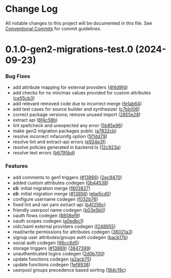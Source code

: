 # Change Log

All notable changes to this project will be documented in this file.
See [Conventional Commits](https://conventionalcommits.org) for commit guidelines.

# 0.1.0-gen2-migrations-test.0 (2024-09-23)


### Bug Fixes

* add attribute mapping for external providers ([4f4d9fd](https://github.com/aws-amplify/amplify-cli/commit/4f4d9fd261eefbaca6bd3a563b03e59573869e91))
* add checks for no min/max values provided for custom attributes ([ce55cb3](https://github.com/aws-amplify/amplify-cli/commit/ce55cb37d99e4e0f4f7325fd9626fa950eb34a9e))
* add relevant removed code due to incorrect merge ([fe1ab64](https://github.com/aws-amplify/amplify-cli/commit/fe1ab6430a668fb55e280552cb358ae97503d002))
* add test cases for source builder and synthesizer ([c7bb106](https://github.com/aws-amplify/amplify-cli/commit/c7bb10681a1cbdd1e92eebcc81357399cf681362))
* correct package versions; remove unused import ([2855e28](https://github.com/aws-amplify/amplify-cli/commit/2855e28744bc0d319ff85d7a7a1a36d5fbdad253))
* extract api ([6f4c58b](https://github.com/aws-amplify/amplify-cli/commit/6f4c58b947fa3be4c2c7c200484fa46b6823bb30))
* lint spellcheck and unexpected any error ([5b85e96](https://github.com/aws-amplify/amplify-cli/commit/5b85e96ae87ab3278313010a8b0837b61cac37d7))
* make gen2 migration packages public ([a7832cb](https://github.com/aws-amplify/amplify-cli/commit/a7832cb622cabf3eec3f770393477256117ea47d))
* resolve incorrect mfaconifg option ([5f1dd79](https://github.com/aws-amplify/amplify-cli/commit/5f1dd79bbebab1616a5752524d2ecb0ec255fd1a))
* resolve lint and extract-api errors ([e924e3f](https://github.com/aws-amplify/amplify-cli/commit/e924e3f871e1c58767c2088c0fa8b9dc1cbfb7ec))
* resolve policies generated in backend.ts ([12c923a](https://github.com/aws-amplify/amplify-cli/commit/12c923a2f7f513641623befdfd3ebca97429919c))
* resolve test errors ([b6795bd](https://github.com/aws-amplify/amplify-cli/commit/b6795bd6b4918bdb3e0ad3e5ec5e9c9e642f5b56))


### Features

* add comments to gen1 triggers ([#13866](https://github.com/aws-amplify/amplify-cli/issues/13866)) ([2ec9470](https://github.com/aws-amplify/amplify-cli/commit/2ec947084a89bb000f2b34cc2662121e8cf04fb6))
* added custom attributes codegen ([0b44538](https://github.com/aws-amplify/amplify-cli/commit/0b445387e45faaa851df93d76cdcdddb6b55f8fe))
* **cli:** initial migration merge ([f803827](https://github.com/aws-amplify/amplify-cli/commit/f8038278b95d321aef4ff75b1bd5a604815fc821))
* **cli:** initial migration merge ([#13856](https://github.com/aws-amplify/amplify-cli/issues/13856)) ([ebe5cd0](https://github.com/aws-amplify/amplify-cli/commit/ebe5cd046cfb18c38ffdce17610ed3a133cc9d44))
* configure username codegen ([f032b76](https://github.com/aws-amplify/amplify-cli/commit/f032b762c870b8d50729ab044eeae87be880606e))
* fixed lint and ran yarn extract-api ([b4f256c](https://github.com/aws-amplify/amplify-cli/commit/b4f256c3b433a38974f7a8612505d1c7c21befeb))
* friendly userpool name codegen ([b03e5b0](https://github.com/aws-amplify/amplify-cli/commit/b03e5b03ab7fc0a70ff3981b1232c61edc0fc3a3))
* oauth flows codegen ([8858ef9](https://github.com/aws-amplify/amplify-cli/commit/8858ef92d2f005d6ebe5363e8bb8696a9a72e8ed))
* oauth scopes codegen ([a0edbc1](https://github.com/aws-amplify/amplify-cli/commit/a0edbc1af025ed6058ed9098da240a05f68384f2))
* oidc/saml external providers codegen ([f248955](https://github.com/aws-amplify/amplify-cli/commit/f2489550925e2f90a53a7d0f833d53571a546ae1))
* read/write permissions for attributes codegen ([36021a3](https://github.com/aws-amplify/amplify-cli/commit/36021a35ec554682c4aca0b32d5a82d85c04f749))
* signup user attributes/groups auth codegen ([bacb17b](https://github.com/aws-amplify/amplify-cli/commit/bacb17b29f3bd55ac9d28b55903d4091a5786b15))
* social auth codegen ([96cc8d5](https://github.com/aws-amplify/amplify-cli/commit/96cc8d580b39ba80745fd235bd00f2b724962adc))
* storage triggers ([#13869](https://github.com/aws-amplify/amplify-cli/issues/13869)) ([3847399](https://github.com/aws-amplify/amplify-cli/commit/38473994e563cd90452ecc50639ea056bb8dd039))
* unauthenticated logins codegen ([2d0b700](https://github.com/aws-amplify/amplify-cli/commit/2d0b700f099ceb36b70ab0745a562bcdd5f5ce4b))
* update functions codegen ([a2acb75](https://github.com/aws-amplify/amplify-cli/commit/a2acb756e09ea22c59a61f05cbfbb4beec7adfbd))
* update functions codegen ([1ef8938](https://github.com/aws-amplify/amplify-cli/commit/1ef89380028856e39cfcb2b55e8fd1bd7f6e41ed))
* userpool groups precedence based sorting ([184c19c](https://github.com/aws-amplify/amplify-cli/commit/184c19c54c22f263f9baa734fde2d60f6c9e8663))
